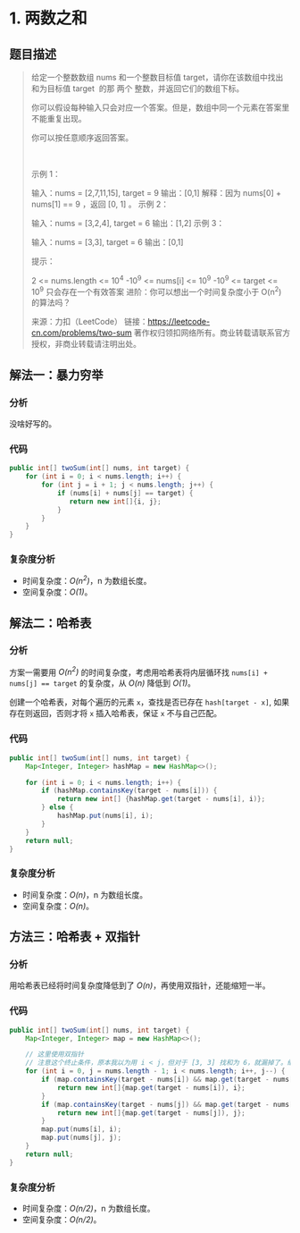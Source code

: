 # 1. 两数之和

## 题目描述

> 给定一个整数数组 nums 和一个整数目标值 target，请你在该数组中找出 和为目标值 target  的那 两个 整数，并返回它们的数组下标。
>
> 你可以假设每种输入只会对应一个答案。但是，数组中同一个元素在答案里不能重复出现。
>
> 你可以按任意顺序返回答案。
>
>  
>
> 示例 1：
>
> 输入：nums = [2,7,11,15], target = 9
> 输出：[0,1]
> 解释：因为 nums[0] + nums[1] == 9 ，返回 [0, 1] 。
> 示例 2：
>
> 输入：nums = [3,2,4], target = 6
> 输出：[1,2]
> 示例 3：
>
> 输入：nums = [3,3], target = 6
> 输出：[0,1]
>  
>
> 提示：
>
> 2 <= nums.length <= 10<sup>4</sup>
> -10<sup>9</sup> <= nums[i] <= 10<sup>9</sup>
> -10<sup>9</sup> <= target <= 10<sup>9</sup>
> 只会存在一个有效答案
> 进阶：你可以想出一个时间复杂度小于 O(n<sup>2</sup>) 的算法吗？
>
> 来源：力扣（LeetCode）
> 链接：https://leetcode-cn.com/problems/two-sum
> 著作权归领扣网络所有。商业转载请联系官方授权，非商业转载请注明出处。

## 解法一：暴力穷举

### 分析

没啥好写的。

### 代码

```java
public int[] twoSum(int[] nums, int target) {
    for (int i = 0; i < nums.length; i++) {
        for (int j = i + 1; j < nums.length; j++) {
            if (nums[i] + nums[j] == target) {
               return new int[]{i, j};
            }
        }
    }
}
```

### 复杂度分析

-   时间复杂度：_O(n<sup>2</sup>)_，n 为数组长度。
-   空间复杂度：_O(1)_。

## 解法二：哈希表

### 分析

方案一需要用 _O(n<sup>2</sup>)_ 的时间复杂度，考虑用哈希表将内层循环找 `nums[i] + nums[j] == target` 的复杂度，从 _O(n)_ 降低到 _O(1)_。

创建一个哈希表，对每个遍历的元素 `x`，查找是否已存在 `hash[target - x]`, 如果存在则返回，否则才将 `x` 插入哈希表，保证 `x` 不与自己匹配。

### 代码

```java
public int[] twoSum(int[] nums, int target) {
    Map<Integer, Integer> hashMap = new HashMap<>();

    for (int i = 0; i < nums.length; i++) {
        if (hashMap.containsKey(target - nums[i])) {
            return new int[] {hashMap.get(target - nums[i], i)};
        } else {
            hashMap.put(nums[i], i);
        }
    }
    return null;
}
```

### 复杂度分析

-   时间复杂度：_O(n)_，n 为数组长度。
-   空间复杂度：_O(n)_。

## 方法三：哈希表 + 双指针

### 分析

用哈希表已经将时间复杂度降低到了 _O(n)_，再使用双指针，还能缩短一半。

### 代码

```java
public int[] twoSum(int[] nums, int target) {
    Map<Integer, Integer> map = new HashMap<>();

    // 这里使用双指针
    // 注意这个终止条件，原本我以为用 i < j，但对于 [3, 3] 找和为 6，就漏掉了。继续使用 i < len，但是在下一次遍历里面程序会返回，所以不会遍历全部数组。
    for (int i = 0, j = nums.length - 1; i < nums.length; i++, j--) {
        if (map.containsKey(target - nums[i]) && map.get(target - nums[i]) != i) {
            return new int[]{map.get(target - nums[i]), i};
        }
        if (map.containsKey(target - nums[j]) && map.get(target - nums[j]) != j) {
            return new int[]{map.get(target - nums[j]), j};
        }
        map.put(nums[i], i);
        map.put(nums[j], j);
    }
    return null;
}

```

### 复杂度分析

-   时间复杂度：_O(n/2)_，n 为数组长度。
-   空间复杂度：_O(n/2)_。
